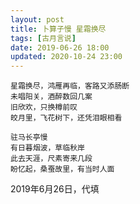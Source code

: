 ```yaml
---
layout: post
title: 卜算子慢 星霜换尽
tags: [古月言说]
date: 2019-06-26 18:00
updated: 2020-10-24 23:00
---
```


    星霜换尽，鸿雁再临，客路又添肠断
    未唱阳关，酒醉数回几案
    旧欣欢，只换樽前叹
    皎月里，飞花树下，还凭泪眼相看
    
    驻马长亭慢
    有日暮烟波，草临秋岸
    此去天涯，尺素寄来几段
    盼忆起，桑蚕故里，有当时人面

2019年6月26日，代填
